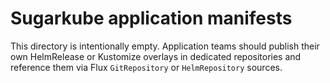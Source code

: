 # Sugarkube application manifests

This directory is intentionally empty. Application teams should publish their own
HelmRelease or Kustomize overlays in dedicated repositories and reference them via Flux
`GitRepository` or `HelmRepository` sources.
